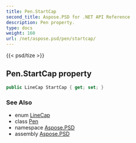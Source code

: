 ```yaml
---
title: Pen.StartCap
second_title: Aspose.PSD for .NET API Reference
description: Pen property. 
type: docs
weight: 160
url: /net/aspose.psd/pen/startcap/
---
```

{{< psd/tize >}}
## Pen.StartCap property

```csharp
public LineCap StartCap { get; set; }
```

### See Also

* enum [LineCap](../../linecap/)
* class [Pen](../)
* namespace [Aspose.PSD](../../pen/)
* assembly [Aspose.PSD](../../../)


